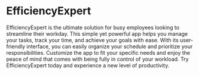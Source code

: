# EfficiencyExpert

EfficiencyExpert is the ultimate solution for busy employees looking to streamline their workday. This simple yet powerful app helps you manage your tasks, track your time, and achieve your goals with ease. With its user-friendly interface, you can easily organize your schedule and prioritize your responsibilities. Customize the app to fit your specific needs and enjoy the peace of mind that comes with being fully in control of your workload. Try EfficiencyExpert today and experience a new level of productivity.

